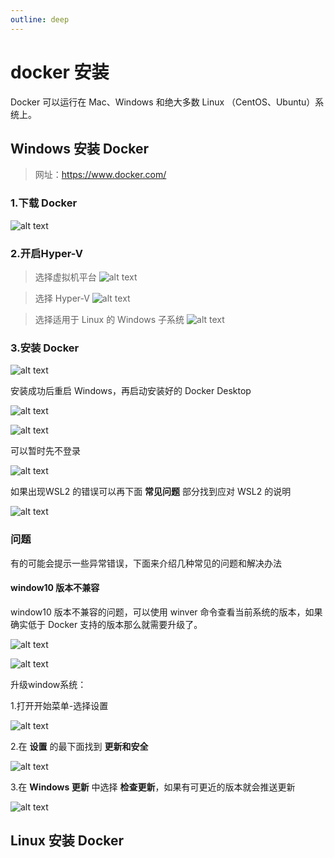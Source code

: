 ```yaml
---
outline: deep
---
```

# docker 安装

Docker 可以运行在 Mac、Windows 和绝大多数 Linux （CentOS、Ubuntu）系统上。

## Windows 安装 Docker

> 网址：https://www.docker.com/

### 1.下载 Docker

![alt text](image.png)

### 2.开启Hyper-V

> 选择虚拟机平台
![alt text](image-7.png)

> 选择 Hyper-V
![alt text](image-8.png)

> 选择适用于 Linux 的 Windows 子系统
![alt text](image-9.png)

### 3.安装 Docker

![alt text](image-10.png)

安装成功后重启 Windows，再启动安装好的 Docker Desktop

![alt text](image-11.png)

![alt text](image-12.png)

可以暂时先不登录

![alt text](image-13.png)

如果出现WSL2 的错误可以再下面 **常见问题** 部分找到应对 WSL2 的说明

![alt text](image-14.png)

### 问题

有的可能会提示一些异常错误，下面来介绍几种常见的问题和解决办法

#### window10 版本不兼容

window10 版本不兼容的问题，可以使用 winver 命令查看当前系统的版本，如果确实低于 Docker 支持的版本那么就需要升级了。

![alt text](image-1.png)

![alt text](image-2.png)

升级window系统：

1.打开开始菜单-选择设置

![alt text](image-3.png)

2.在 **设置** 的最下面找到 **更新和安全**

![alt text](image-4.png)

3.在 **Windows 更新** 中选择 **检查更新**，如果有可更近的版本就会推送更新

![alt text](image-6.png)

## Linux 安装 Docker